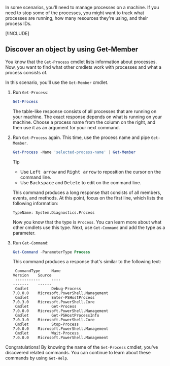 In some scenarios, you'll need to manage processes on a machine. If you need to stop some of the processes, you might want to track what processes are running, how many resources they're using, and their process IDs. 

[!INCLUDE[](../../../includes/azure-optional-exercise-subscription-note.md)]

## Discover an object by using Get-Member

You know that the `Get-Process` cmdlet lists information about processes. Now, you want to find what other cmdlets work with processes and what a process consists of.

In this scenario, you'll use the `Get-Member` cmdlet.

1. Run `Get-Process`:

   ```powershell
   Get-Process
   ```

   The table-like response consists of all processes that are running on your machine. The exact response depends on what is running on your machine. Choose a process name from the column on the right, and then use it as an argument for your next command.

1. Run `Get-Process` again. This time, use the process name and pipe `Get-Member`.

   ```powershell
   Get-Process -Name 'selected-process-name' | Get-Member
   ```

   > [!TIP]
   > - Use <kbd>Left arrow</kbd> and <kbd>Right arrow</kbd> to reposition the cursor on the command line.
   > - Use <kbd>Backspace</kbd> and <kbd>Delete</kbd> to edit on the command line.

   This command produces a long response that consists of all members, events, and methods. At this point, focus on the first line, which lists the following information:

   ```output
   TypeName: System.Diagnostics.Process
   ```

   Now you know that the type is `Process`. You can learn more about what other cmdlets use this type. Next, use `Get-Command` and add the type as a parameter.

1. Run `Get-Command`:

   ```powershell
   Get-Command -ParameterType Process
   ```

   This command produces a response that's similar to the following text:

   ```output
    CommandType     Name                                               Version    Source
    -----------     ----                                               -------    ------
    Cmdlet          Debug-Process                                      7.0.0.0    Microsoft.PowerShell.Management
    Cmdlet          Enter-PSHostProcess                                7.0.3.0    Microsoft.PowerShell.Core
    Cmdlet          Get-Process                                        7.0.0.0    Microsoft.PowerShell.Management
    Cmdlet          Get-PSHostProcessInfo                              7.0.3.0    Microsoft.PowerShell.Core
    Cmdlet          Stop-Process                                       7.0.0.0    Microsoft.PowerShell.Management
    Cmdlet          Wait-Process                                       7.0.0.0    Microsoft.PowerShell.Management
   ```

Congratulations! By knowing the name of the `Get-Process` cmdlet, you've discovered related commands. You can continue to learn about these commands by using `Get-Help`.
